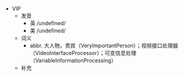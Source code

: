 - VIP
  - 发音
    - 英 /undefined/
    - 美 /undefined/
  - 词义
    - abbr. 大人物，贵宾（VeryImportantPerson）；视频接口处理器（VideoInterfaceProcessor）；可变信息处理（VariableInformationProcessing）
  - 补充